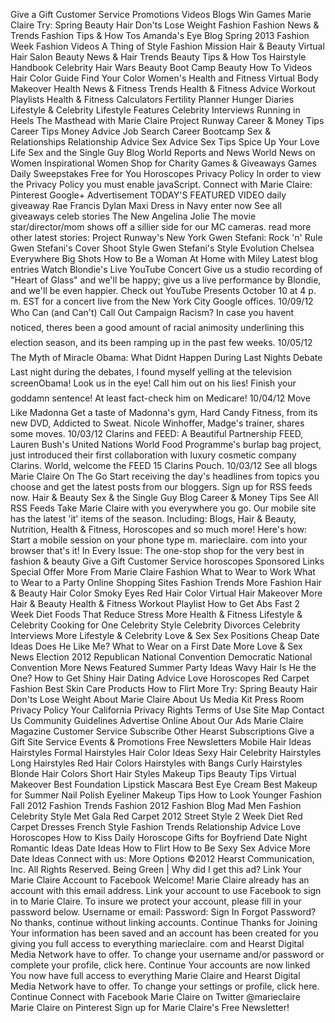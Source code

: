 Give a Gift Customer Service Promotions Videos Blogs Win Games Marie Claire Try: Spring Beauty Hair Don'ts Lose Weight Fashion Fashion News & Trends Fashion Tips & How Tos Amanda's Eye Blog Spring 2013 Fashion Week Fashion Videos A Thing of Style Fashion Mission Hair & Beauty Virtual Hair Salon Beauty News & Hair Trends Beauty Tips & How Tos Hairstyle Handbook Celebrity Hair Wars Beauty Boot Camp Beauty How To Videos Hair Color Guide Find Your Color Women's Health and Fitness Virtual Body Makeover Health News & Fitness Trends Health & Fitness Advice Workout Playlists Health & Fitness Calculators Fertility Planner Hunger Diaries Lifestyle & Celebrity Lifestyle Features Celebrity Interviews Running in Heels The Masthead with Marie Claire Project Runway Career & Money Tips Career Tips Money Advice Job Search Career Bootcamp Sex & Relationships Relationship Advice Sex Advice Sex Tips Spice Up Your Love Life Sex and the Single Guy Blog World Reports and News World News on Women Inspirational Women Shop for Charity Games & Giveaways Games Daily Sweepstakes Free for You Horoscopes Privacy Policy In order to view the Privacy Policy you must enable javaScript. Connect with Marie Claire: Pinterest Google+ Advertisement TODAY'S FEATURED VIDEO daily giveaway Rae Francis Dylan Maxi Dress in Navy enter now See all giveaways celeb stories The New Angelina Jolie The movie star/director/mom shows off a sillier side for our MC cameras. read more other latest stories: Project Runway's New York Gwen Stefani: Rock 'n' Rule Gwen Stefani's Cover Shoot Style Gwen Stefani's Style Evolution Chelsea Everywhere Big Shots How to Be a Woman At Home with Miley Latest blog entries Watch Blondie's Live YouTube Concert Give us a studio recording of "Heart of Glass" and we'll be happy; give us a live performance by Blondie, and we'll be even happier. Check out YouTube Presents October 10 at 4 p. m. EST for a concert live from the New York City Google offices. 10/09/12 Who Can (and Can't) Call Out Campaign Racism? In case you havent noticed, theres been a good amount of racial animosity underlining this election season, and its been ramping up in the past few weeks. 10/05/12 The Myth of Miracle Obama: What Didnt Happen During Last Nights Debate Last night during the debates, I found myself yelling at the television screenObama! Look us in the eye! Call him out on his lies! Finish your goddamn sentence! At least fact-check him on Medicare! 10/04/12 Move Like Madonna Get a taste of Madonna's gym, Hard Candy Fitness, from its new DVD, Addicted to Sweat. Nicole Winhoffer, Madge's trainer, shares some moves. 10/03/12 Clarins and FEED: A Beautiful Partnership FEED, Lauren Bush's United Nations World Food Programme's burlap bag project, just introduced their first collaboration with luxury cosmetic company Clarins. World, welcome the FEED 15 Clarins Pouch. 10/03/12 See all blogs Marie Claire On The Go Start receiving the day's headlines from topics you choose and get the latest posts from our bloggers. Sign up for RSS feeds now. Hair & Beauty Sex & the Single Guy Blog Career & Money Tips See All RSS Feeds Take Marie Claire with you everywhere you go. Our mobile site has the latest 'it' items of the season. Including: Blogs, Hair & Beauty, Nutrition, Health & Fitness, Horoscopes and so much more! Here's how: Start a mobile session on your phone type m. marieclaire. com into your browser that's it! In Every Issue: The one-stop shop for the very best in fashion & beauty Give a Gift Customer Service horoscopes Sponsored Links Special Offer More From Marie Claire Fashion What to Wear to Work What to Wear to a Party Online Shopping Sites Fashion Trends More Fashion Hair & Beauty Hair Color Smoky Eyes Red Hair Color Virtual Hair Makeover More Hair & Beauty Health & Fitness Workout Playlist How to Get Abs Fast 2 Week Diet Foods That Reduce Stress More Health & Fitness Lifestyle & Celebrity Cooking for One Celebrity Style Celebrity Divorces Celebrity Interviews More Lifestyle & Celebrity Love & Sex Sex Positions Cheap Date Ideas Does He Like Me? What to Wear on a First Date More Love & Sex News Election 2012 Republican National Convention Democratic National Convention More News Featured Summer Party Ideas Wavy Hair Is He the One? How to Get Shiny Hair Dating Advice Love Horoscopes Red Carpet Fashion Best Skin Care Products How to Flirt More Try: Spring Beauty Hair Don'ts Lose Weight About Marie Claire About Us Media Kit Press Room Privacy Policy Your California Privacy Rights Terms of Use Site Map Contact Us Community Guidelines Advertise Online About Our Ads Marie Claire Magazine Customer Service Subscribe Other Hearst Subscriptions Give a Gift Site Service Events & Promotions Free Newsletters Mobile Hair Ideas Hairstyles Formal Hairstyles Hair Color Ideas Sexy Hair Celebrity Hairstyles Long Hairstyles Red Hair Colors Hairstyles with Bangs Curly Hairstyles Blonde Hair Colors Short Hair Styles Makeup Tips Beauty Tips Virtual Makeover Best Foundation Lipstick Mascara Best Eye Cream Best Makeup for Summer Nail Polish Eyeliner Makeup Tips How to Look Younger Fashion Fall 2012 Fashion Trends Fashion 2012 Fashion Blog Mad Men Fashion Celebrity Style Met Gala Red Carpet 2012 Street Style 2 Week Diet Red Carpet Dresses French Style Fashion Trends Relationship Advice Love Horoscopes How to Kiss Daily Horoscope Gifts for Boyfriend Date Night Romantic Ideas Date Ideas How to Flirt How to Be Sexy Sex Advice More Date Ideas Connect with us: More Options ©2012 Hearst Communication, Inc. All Rights Reserved. Being Green | Why did I get this ad? Link Your Marie Claire Account to Facebook Welcome! Marie Claire already has an account with this email address. Link your account to use Facebook to sign in to Marie Claire. To insure we protect your account, please fill in your password below. Username or email: Password: Sign In Forgot Password? No thanks, continue without linking accounts. Continue Thanks for Joining Your information has been saved and an account has been created for you giving you full access to everything marieclaire. com and Hearst Digital Media Network have to offer. To change your username and/or password or complete your profile, click here. Continue Your accounts are now linked You now have full access to everything Marie Claire and Hearst Digital Media Network have to offer. To change your settings or profile, click here. Continue Connect with Facebook Marie Claire on Twitter @marieclaire Marie Claire on Pinterest Sign up for Marie Claire's Free Newsletter!